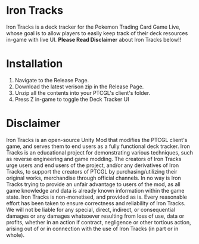 # Iron Tracks
Iron Tracks is a deck tracker for the Pokemon Trading Card Game Live, whose goal is to allow players to easily keep track of their deck resources in-game with live UI.
**Please Read Disclaimer** about Iron Tracks below!!

# Installation
1. Navigate to the Release Page.
2. Download the latest verison zip in the Release Page.
3. Unzip all the contents into your PTCGL's client's folder.
4. Press Z in-game to toggle the Deck Tracker UI

# Disclaimer
Iron Tracks is an open-source Unity Mod that modifies the PTCGL client's game, and serves them to end users as a fully functional deck tracker. Iron Tracks is an educational project for demonstrating various techniques, such as reverse engineering and game modding.
The creators of Iron Tracks urge users and end users of the project, and/or any derivatives of Iron Tracks, to support the creators of PTCGL by purchasing/utilizing their original works, merchandise through official channels. In no way is Iron Tracks trying to provide an unfair advantage to users of the mod, as all game knowledge and data is already known information within the game state. Iron Tracks is non-monetised, and provided as is. Every reasonable effort has been taken to ensure correctness and reliability of Iron Tracks. We will not be liable for any special, direct, indirect, or consequential damages or any damages whatsoever resulting from loss of use, data or profits, whether in an action if contract, negligence or other tortious action, arising out of or in connection with the use of Iron Tracks (in part or in whole).
